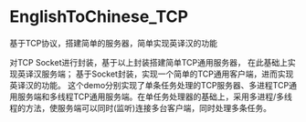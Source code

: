 # EnglishToChinese_TCP
基于TCP协议，搭建简单的服务器，简单实现英译汉的功能

对TCP Socket进行封装，基于以上封装搭建简单TCP通用服务器， 在此基础上实现英译汉服务端；
基于Socket封装，实现一个简单的TCP通用客户端，进而实现英译汉的功能。
这个demo分别实现了单条任务处理的TCP服务器、多进程TCP通用服务端和多线程TCP通用服务端。在单任务处理器的基础上，采用多进程/多线程的方法，使服务端可以同时(监听)连接多台客户端，同时处理多条任务。
